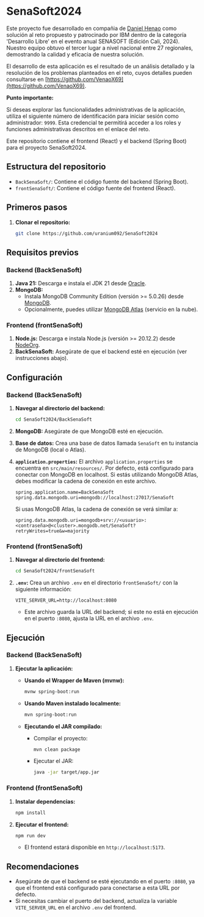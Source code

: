 # SenaSoft2024

Este proyecto fue desarrollado en compañia de [Daniel Henao](https://github.com/VenaoX69) como solución al reto propuesto y patrocinado por IBM dentro de la categoría 'Desarrollo Libre' en el evento anual SENASOFT (Edición Cali, 2024). Nuestro equipo obtuvo el tercer lugar a nivel nacional entre 27 regionales, demostrando la calidad y eficacia de nuestra solución.

El desarrollo de esta aplicación es el resultado de un análisis detallado y la resolución de los problemas planteados en el reto, cuyos detalles pueden consultarse en [https://github.com/VenaoX69](https://github.com/VenaoX69).

**Punto importante:**

Si deseas explorar las funcionalidades administrativas de la aplicación, utiliza el siguiente número de identificación para iniciar sesión como administrador: `9999`. Esta credencial te permitirá acceder a los roles y funciones administrativas descritos en el enlace del reto.

Este repositorio contiene el frontend (React) y el backend (Spring Boot) para el proyecto SenaSoft2024.

## Estructura del repositorio

* `BackSenaSoft/`: Contiene el código fuente del backend (Spring Boot).
* `frontSenaSoft/`: Contiene el código fuente del frontend (React).

## Primeros pasos

1.  **Clonar el repositorio:**

    ```bash
    git clone https://github.com/uranium092/SenaSoft2024
    ```

## Requisitos previos

### Backend (BackSenaSoft)

1.  **Java 21:** Descarga e instala el JDK 21 desde [Oracle](https://www.oracle.com/java/technologies/javase/jdk21-archive-downloads.html).
2.  **MongoDB:**
    * Instala MongoDB Community Edition (versión >= 5.0.26) desde [MongoDB](https://www.mongodb.com/try/download/community).
    * Opcionalmente, puedes utilizar [MongoDB Atlas](https://www.mongodb.com/atlas/database) (servicio en la nube).

### Frontend (frontSenaSoft)

1.  **Node.js:** Descarga e instala Node.js (versión >= 20.12.2) desde [NodeOrg](https://nodejs.org/en/download).
2.  **BackSenaSoft:** Asegúrate de que el backend esté en ejecución (ver instrucciones abajo).

## Configuración

### Backend (BackSenaSoft)

1.  **Navegar al directorio del backend:**

    ```bash
    cd SenaSoft2024/BackSenaSoft
    ```

2.  **MongoDB:** Asegúrate de que MongoDB esté en ejecución.
3.  **Base de datos:** Crea una base de datos llamada `SenaSoft` en tu instancia de MongoDB (local o Atlas).
4.  **`application.properties`:** El archivo `application.properties` se encuentra en `src/main/resources/`. Por defecto, está configurado para conectar con MongoDB en localhost. Si estás utilizando MongoDB Atlas, debes modificar la cadena de conexión en este archivo.

    ```properties
    spring.application.name=BackSenaSoft
    spring.data.mongodb.uri=mongodb://localhost:27017/SenaSoft
    ```

    Si usas MongoDB Atlas, la cadena de conexión se verá similar a:

    ```properties
    spring.data.mongodb.uri=mongodb+srv://<usuario>:<contraseña>@<cluster>.mongodb.net/SenaSoft?retryWrites=true&w=majority
    ```

### Frontend (frontSenaSoft)

1.  **Navegar al directorio del frontend:**

    ```bash
    cd SenaSoft2024/frontSenaSoft
    ```

2.  **`.env`:** Crea un archivo `.env` en el directorio `frontSenaSoft/` con la siguiente información:

    ```properties
    VITE_SERVER_URL=http://localhost:8080
    ```

    * Este archivo guarda la URL del backend; si este no está en ejecución en el puerto `:8080`, ajusta la URL en el archivo `.env`.

## Ejecución

### Backend (BackSenaSoft)

1.  **Ejecutar la aplicación:**

    * **Usando el Wrapper de Maven (mvnw):**

        ```bash
        mvnw spring-boot:run
        ```

    * **Usando Maven instalado localmente:**

        ```bash
        mvn spring-boot:run
        ```

    * **Ejecutando el JAR compilado:**

        * Compilar el proyecto:

            ```bash
            mvn clean package
            ```

        * Ejecutar el JAR:

            ```bash
            java -jar target/app.jar
            ```

### Frontend (frontSenaSoft)

1.  **Instalar dependencias:**

    ```bash
    npm install
    ```

2.  **Ejecutar el frontend:**

    ```bash
    npm run dev
    ```

    * El frontend estará disponible en `http://localhost:5173`.

## Recomendaciones

* Asegúrate de que el backend se esté ejecutando en el puerto `:8080`, ya que el frontend está configurado para conectarse a esta URL por defecto.
* Si necesitas cambiar el puerto del backend, actualiza la variable `VITE_SERVER_URL` en el archivo `.env` del frontend.
